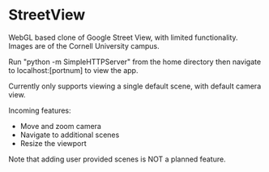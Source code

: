 # StreetView
WebGL based clone of Google Street View, with limited functionality. Images are of the Cornell University campus.

Run "python -m SimpleHTTPServer" from the home directory then navigate to localhost:[portnum] to view the app.

Currently only supports viewing a single default scene, with default camera view.

Incoming features:
- Move and zoom camera
- Navigate to additional scenes
- Resize the viewport

Note that adding user provided scenes is NOT a planned feature.
